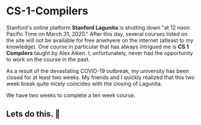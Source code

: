 # CS-1-Compilers

Stanford's online platform __Stanford Lagunita__ is shutting down "at 12 noon Pacific Time on March 31, 2020." After this day, several courses listed on the site will not be available for free anwhyere on the internet (atleast to my knowledge). One course in particular that has always intrigued me is __CS 1 Compilers__ taught by Alex Aiken. I, unfortunately, never had the opportunity to work on the course in the past.

As a result of the devastating COVID-19 outbreak, my university has been closed for at least two weeks. My friends and I quickly realized that this two week break quite nicely coincides with the closing of Lagunita.

We have two weeks to complete a ten week course.

## Lets do this. 💪
